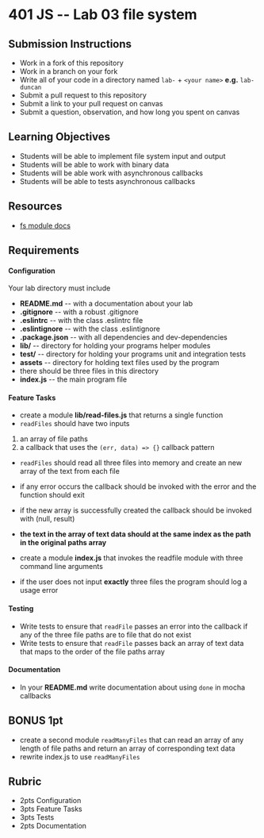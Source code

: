 401 JS --  Lab 03 file system
===

## Submission Instructions
  * Work in a fork of this repository
  * Work in a branch on your fork
  * Write all of your code in a directory named `lab-` + `<your name>` **e.g.** `lab-duncan`
  * Submit a pull request to this repository
  * Submit a link to your pull request on canvas
  * Submit a question, observation, and how long you spent on canvas  

## Learning Objectives  
* Students will be able to implement file system input and output
* Students will be able to work with binary data
* Students will be able work with asynchronous callbacks
* Students will be able to tests asynchronous callbacks

## Resources  
* [fs module docs](https://nodejs.org/api/fs.html)

## Requirements  
#### Configuration  
<!-- list of files, configurations, tools, etc that are required -->
Your lab directory must include  
* **README.md** -- with a documentation about your lab
* **.gitignore** -- with a robust .gitignore
* **.eslintrc** -- with the class .eslintrc file
* **.eslintignore** -- with the class .eslintignore
* **.package.json** -- with all dependencies and dev-dependencies
* **lib/** -- directory for holding your programs helper modules
* **test/** -- directory for holding your programs unit and integration tests
* **assets** -- directory for holding text files used by the program
 * there should be three files in this directory
* **index.js** -- the main program file

#### Feature Tasks  
* create a module **lib/read-files.js** that returns a single function
* `readFiles` should have two inputs
 1. an array of file paths
 2. a callback that uses the `(err, data) => {}` callback pattern
* `readFiles` should read all three files into memory and create an new array of the text from each file
 * if any error occurs the callback should be invoked with the error and the function should exit
 * if the new array is successfully created the callback should be invoked with (null, result)
 * **the text in the array of text data should at the same index as the path in the original paths array**

* create a module **index.js** that invokes the readfile module with three command line arguments
 * if the user does not input **exactly** three files the program should log a usage error

#### Testing  
* Write tests to ensure that `readFile` passes an error into the callback if any of the three file paths are to file that do not exist
* Write tests to ensure that `readFile` passes back an array of text data that maps to the order of the file paths array

####  Documentation  
* In your **README.md** write documentation about using `done` in mocha callbacks

## BONUS 1pt
* create a second module `readManyFiles` that can read an array of any length of file paths and return an array of corresponding text data
 * rewrite index.js to use `readManyFiles`

## Rubric  
* 2pts Configuration
* 3pts Feature Tasks
* 3pts Tests
* 2pts Documentation
